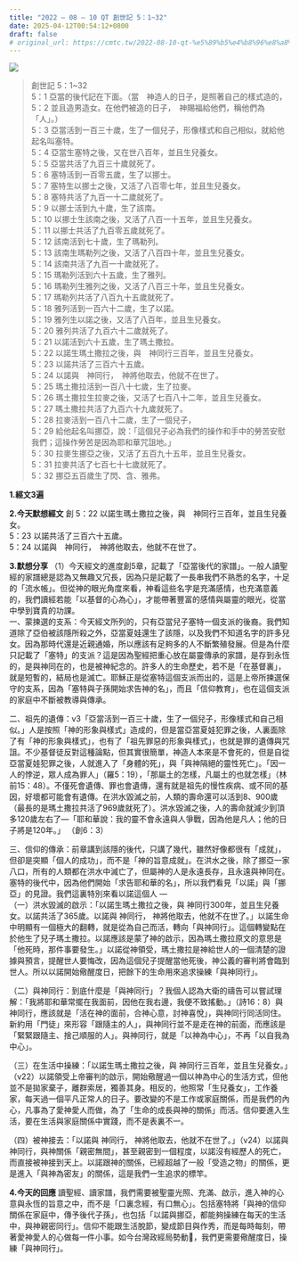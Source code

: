 ```yaml
---
title: "2022 – 08 – 10 QT 創世記 5：1~32"
date: 2025-04-12T00:54:12+0800
draft: false
# original_url: https://cmtc.tw/2022-08-10-qt-%e5%89%b5%e4%b8%96%e8%a8%98-5%ef%bc%9a132
---
```


![](/images/qt.jpg)
> 創世記 5：1\~32  
> 5：1 亞當的後代記在下面。（當　神造人的日子，是照著自己的樣式造的，  
> 5：2 並且造男造女。在他們被造的日子，　神賜福給他們，稱他們為「人」。）  
> 5：3 亞當活到一百三十歲，生了一個兒子，形像樣式和自己相似，就給他起名叫塞特。  
> 5：4 亞當生塞特之後，又在世八百年，並且生兒養女。  
> 5：5 亞當共活了九百三十歲就死了。  
> 5：6 塞特活到一百零五歲，生了以挪士。  
> 5：7 塞特生以挪士之後，又活了八百零七年，並且生兒養女。  
> 5：8 塞特共活了九百一十二歲就死了。  
> 5：9 以挪士活到九十歲，生了該南。  
> 5：10 以挪士生該南之後，又活了八百一十五年，並且生兒養女。  
> 5：11 以挪士共活了九百零五歲就死了。  
> 5：12 該南活到七十歲，生了瑪勒列。  
> 5：13 該南生瑪勒列之後，又活了八百四十年，並且生兒養女。  
> 5：14 該南共活了九百一十歲就死了。  
> 5：15 瑪勒列活到六十五歲，生了雅列。  
> 5：16 瑪勒列生雅列之後，又活了八百三十年，並且生兒養女。  
> 5：17 瑪勒列共活了八百九十五歲就死了。  
> 5：18 雅列活到一百六十二歲，生了以諾。  
> 5：19 雅列生以諾之後，又活了八百年，並且生兒養女。  
> 5：20 雅列共活了九百六十二歲就死了。  
> 5：21 以諾活到六十五歲，生了瑪土撒拉。  
> 5：22 以諾生瑪土撒拉之後，與　神同行三百年，並且生兒養女。  
> 5：23 以諾共活了三百六十五歲。  
> 5：24 以諾與　神同行，　神將他取去，他就不在世了。  
> 5：25 瑪土撒拉活到一百八十七歲，生了拉麥。  
> 5：26 瑪土撒拉生拉麥之後，又活了七百八十二年，並且生兒養女。  
> 5：27 瑪土撒拉共活了九百六十九歲就死了。  
> 5：28 拉麥活到一百八十二歲，生了一個兒子，  
> 5：29 給他起名叫挪亞，說：「這個兒子必為我們的操作和手中的勞苦安慰我們；這操作勞苦是因為耶和華咒詛地。」  
> 5：30 拉麥生挪亞之後，又活了五百九十五年，並且生兒養女。  
> 5：31 拉麥共活了七百七十七歲就死了。  
> 5：32 挪亞五百歲生了閃、含、雅弗。

**1.經文3遍**

**2.今天默想經文**
創 5：22 以諾生瑪土撒拉之後，與　神同行三百年，並且生兒養女。  
5：23 以諾共活了三百六十五歲。  
5：24 以諾與　神同行，　神將他取去，他就不在世了。

**3.默想分享**
（1）今天經文的進度創5章，記載了「亞當後代的家譜」。一般人讀聖經的家譜總是認為又無趣又冗長，因為只是記載了一長串我們不熟悉的名字，十足的「流水帳」。但從神的眼光角度來看，神看這些名字是充滿感情，也充滿意義的，我們讀經若能「以基督的心為心」，才能帶著豐富的感情與屬靈的眼光，從當中學到寶貴的功課。  
一、蒙揀選的支系：今天經文所列的，只有亞當兒子塞特一個支派的後裔。我們知道除了亞伯被該隱所殺之外，亞當夏娃還生了該隱，以及我們不知道名字的許多兒女。因為那時代還是近親通婚，所以應該有足夠多的人不斷繁殖發展。但是為什麼只記載了「塞特」的支派？這是因為聖經把重心放在屬靈傳承的家譜，是存到永恆的，是與神同在的，也是被神紀念的。許多人的生命歷史，若不是「在基督裏」，就是短暫的，結局也是滅亡。耶穌正是從塞特這個支派而出的，這是上帝所揀選保守的支系，因為「塞特與子孫開始求告神的名」，而且「信仰教育」，也在這個支派的家庭中不斷被教導與傳承。

二、祖先的遺傳：v3「亞當活到一百三十歲，生了一個兒子，形像樣式和自己相似。」人是按照「神的形象與樣式」造成的，但是當亞當夏娃犯罪之後，人裏面除了有「神的形象與樣式」，也有了「祖先罪惡的形象與樣式」，也就是罪的遺傳與咒詛。不少基督徒反對這種論點，但其實很簡單，神造人本來是不會死的，但是自從亞當夏娃犯罪之後，人就進入了「身體的死」，與「與神隔絕的靈性死亡」。「因一人的悖逆，眾人成為罪人」（羅5：19），「那屬土的怎樣，凡屬土的也就怎樣」（林前15：48）。不僅死會遺傳、罪也會遺傳，還有就是祖先的慢性疾病、或不同的基因，好壞都可能會有遺傳。在洪水毀滅之前，人類的壽命還可以活到8、900歲（最長的是瑪土撒拉共活了969歲就死了）。洪水毀滅之後，人的壽命就減少到頂多120歲左右了—「耶和華說：我的靈不會永遠與人爭戰，因為他是凡人；他的日子將是120年。」 （創6：3）

三、信仰的傳承：前章講到該隱的後代，只講了幾代，雖然好像都很有「成就」，但卻是突顯「個人的成功」，而不是「神的旨意成就」。在洪水之後，除了挪亞一家八口，所有的人類都在洪水中滅亡了，但屬神的人是永遠長存，且永遠與神同在。塞特的後代中，因為他們開始「求告耶和華的名」，所以我們看見「以諾」與「挪亞」的見證。我們這裏特別來看以諾這個人 —  
（一）洪水毀滅的啟示：「以諾生瑪土撒拉之後，與 神同行300年，並且生兒養女。以諾共活了365歲。以諾與 神同行， 神將他取去，他就不在世了。」以諾生命中明顯有一個極大的翻轉，就是從為自己而活，轉向「與神同行」。這個轉變點在於他生了兒子瑪土撒拉。以諾應該是蒙了神的啟示，因為瑪土撒拉原文的意思是「他死時，那件事要發生。」以諾從神領受，瑪土撒拉是神給世人的一個清楚的證據與預言，提醒世人要悔改，因為這個兒子提醒當他死後，神公義的審判將會臨到世人。所以以諾開始儆醒度日，把餘下的生命用來追求操練「與神同行」。

（二）與神同行：到底什麼是「與神同行」？我個人認為大衛的禱告可以嘗試理解：「我將耶和華常擺在我面前，因他在我右邊，我便不致搖動。」（詩16：8）與神同行，應該就是「活在神的面前，合神心意，討神喜悅」，與神同行同活同住。新約用「門徒」來形容「跟隨主的人」，與神同行並不是走在神的前面，而應該是「緊緊跟隨主、捨己順服的人」。與神同行，就是「以神為中心」，不再「以自我為中心」。

（三）在生活中操練：「以諾生瑪土撒拉之後，與 神同行三百年，並且生兒養女。」（v22）以諾領受上帝審判的啟示，開始儆醒過一個以神為中心的生活方式，但他並不是拋家棄子，離群索居，獨善其身。相反的，他照常「生兒養女」，工作養家，每天過一個平凡正常人的日子。要改變的不是工作或家庭關係，而是我們的內心，凡事為了愛神愛人而做，為了「生命的成長與神的關係」而活。信仰要進入生活，要在生活與家庭關係中實踐，而不是表裏不一。

（四）被神接去：「以諾與 神同行， 神將他取去，他就不在世了。」（v24）以諾與神同行，與神關係「親密無間」，甚至親密到一個程度，以諾沒有經歷人的死亡，而直接被神接到天上。以諾跟神的關係，已經超越了一般「受造之物」的關係，更是進入「與神為密友」的關係，這是我們一生追求的標竿。

**4.今天的回應**
讀聖經、讀家譜，我們需要被聖靈光照、充滿、啟示，進入神的心意與永恆的旨意之中，而不是「口裏念經，有口無心」。包括塞特將「與神的信仰關係在家庭中，傳予後代子孫」，也包括「以諾與挪亞，都能夠操練在每天的生活中，與神親密同行」。信仰不能跟生活脫節，變成節目與作秀，而是每時每刻，帶著愛神愛人的心做每一件小事。如今台灣政經局勢動𣿴，我們更需要儆醒度日，操練「與神同行」。
